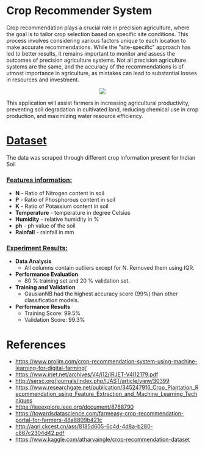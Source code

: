 # Crop Recommender System

Crop recommendation plays a crucial role in precision agriculture, where the goal is to tailor crop selection based on specific site conditions. This process involves considering various factors unique to each location to make accurate recommendations. While the "site-specific" approach has led to better results, it remains important to monitor and assess the outcomes of precision agriculture systems. Not all precision agriculture systems are the same, and the accuracy of the recommendations is of utmost importance in agriculture, as mistakes can lead to substantial losses in resources and investment.

<p align="center">
<img src="https://static.businessworld.in/article/article_extra_large_image/1595413246_xTzoBr_Agritech_FINAL.jpg" />
</p>

This application will assist farmers in increasing agricultural productivity, preventing soil degradation in cultivated land, reducing chemical use in crop production, and maximizing water resource efficiency.

# [Dataset]()
The data was scraped through different crop information present for Indian Soil

### [Features information:]()

* **N** - Ratio of Nitrogen content in soil
* **P** - Ratio of Phosphorous content in soil
* **K** - Ratio of Potassium content in soil
* **Temperature** -  temperature in degree Celsius
* **Humidity** - relative humidity in %
* **ph** - ph value of the soil
* **Rainfall** - rainfall in mm 

### [Experiment Results:]()
* **Data Analysis**
    * All columns contain outliers except for N. Removed them using IQR. 
 * **Performance Evaluation**
    * 80 % training set and 20 % validation set.
 * **Training and Validation**
    * GausianNB had the highest accuracy score (99%) than other classification models.
 * **Performance Results**
    * Training Score: 99.5%
    * Validation Score: 99.3%

# References
* https://www.prolim.com/crop-recommendation-system-using-machine-learning-for-digital-farming/
* https://www.irjet.net/archives/V4/i12/IRJET-V4I12179.pdf
* http://sersc.org/journals/index.php/IJAST/article/view/30399
* https://www.researchgate.net/publication/345247916_Crop_Plantation_Recommendation_using_Feature_Extraction_and_Machine_Learning_Techniques
* https://ieeexplore.ieee.org/document/8768790
* https://towardsdatascience.com/farmeasy-crop-recommendation-portal-for-farmers-48a8809b421c
* http://agri.ckcest.cn/ass/8185d605-6c4d-4d8a-b280-c867c2304d42.pdf
* https://www.kaggle.com/atharvaingle/crop-recommendation-dataset
